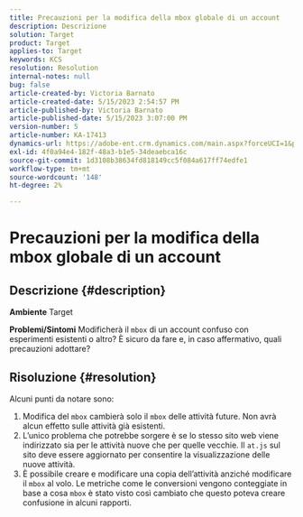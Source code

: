 ```yaml
---
title: Precauzioni per la modifica della mbox globale di un account
description: Descrizione
solution: Target
product: Target
applies-to: Target
keywords: KCS
resolution: Resolution
internal-notes: null
bug: false
article-created-by: Victoria Barnato
article-created-date: 5/15/2023 2:54:57 PM
article-published-by: Victoria Barnato
article-published-date: 5/15/2023 3:07:00 PM
version-number: 5
article-number: KA-17413
dynamics-url: https://adobe-ent.crm.dynamics.com/main.aspx?forceUCI=1&pagetype=entityrecord&etn=knowledgearticle&id=c2d60e72-30f3-ed11-8848-6045bd006ce9
exl-id: 4f0a94e4-182f-48a3-b1e5-34deaebca16c
source-git-commit: 1d3108b38634fd818149cc5f084a617ff74edfe1
workflow-type: tm+mt
source-wordcount: '148'
ht-degree: 2%

---
```


# Precauzioni per la modifica della mbox globale di un account

## Descrizione {#description}

<b>Ambiente</b>
Target


<b>Problemi/Sintomi</b>
Modificherà il `mbox` di un account confuso con esperimenti esistenti o altro? È sicuro da fare e, in caso affermativo, quali precauzioni adottare?


## Risoluzione {#resolution}


Alcuni punti da notare sono:

1. Modifica del `mbox` cambierà solo il `mbox` delle attività future. Non avrà alcun effetto sulle attività già esistenti.
2. L’unico problema che potrebbe sorgere è se lo stesso sito web viene indirizzato sia per le attività nuove che per quelle vecchie. Il `at.js` sul sito deve essere aggiornato per consentire la visualizzazione delle nuove attività.
3. È possibile creare e modificare una copia dell’attività anziché modificare il `mbox` al volo. Le metriche come le conversioni vengono conteggiate in base a cosa `mbox` è stato visto così cambiato che questo poteva creare confusione in alcuni rapporti.
